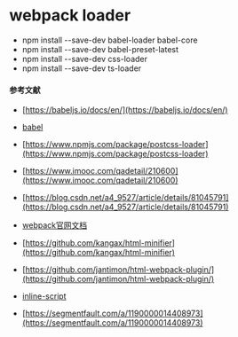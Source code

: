 # webpack loader

- npm install --save-dev babel-loader babel-core
- npm install --save-dev babel-preset-latest
- npm install --save-dev css-loader
- npm install --save-dev ts-loader

#### 参考文献
- [https://babeljs.io/docs/en/](https://babeljs.io/docs/en/)
- [babel](https://www.npmjs.com/package/babel-loader)
- [https://www.npmjs.com/package/postcss-loader](https://www.npmjs.com/package/postcss-loader)


- [https://www.imooc.com/qadetail/210600](https://www.imooc.com/qadetail/210600)
- [https://blog.csdn.net/a4_9527/article/details/81045791](https://blog.csdn.net/a4_9527/article/details/81045791)
- [webpack官网文档](https://webpack.js.org/concepts/entry-points/)
- [https://github.com/kangax/html-minifier](https://github.com/kangax/html-minifier)
- [https://github.com/jantimon/html-webpack-plugin/](https://github.com/jantimon/html-webpack-plugin/)
- [inline-script](https://github.com/jantimon/html-webpack-plugin/blob/master/examples/inline/template.pug)
- [https://segmentfault.com/a/1190000014408973](https://segmentfault.com/a/1190000014408973)